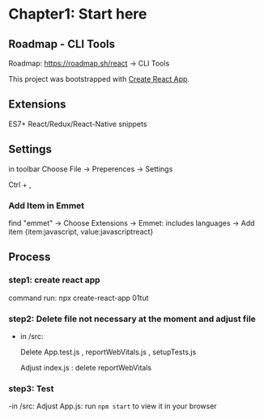 # Chapter1: Start here

## Roadmap - CLI Tools

Roadmap: https://roadmap.sh/react    ->    CLI Tools

This project was bootstrapped with [Create React App](https://github.com/facebook/create-react-app).

## Extensions 
    
ES7+ React/Redux/React-Native snippets 

## Settings
 
in toolbar Choose File -> Preperences -> Settings 
    
Ctrl + ,

### Add Item in Emmet

find "emmet" -> Choose Extensions -> Emmet: includes languages -> Add item {item:javascript, value:javascriptreact}

## Process

### step1: create react app

command run: npx create-react-app 01tut

### step2: Delete file not necessary at the moment and adjust file

- in /src:

    Delete App.test.js , reportWebVitals.js , setupTests.js

    Adjust index.js : delete reportWebVitals

### step3: Test

-in /src:
    Adjust App.js: run `npm start` to view it in your browser
    
